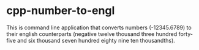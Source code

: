 # cpp-number-to-engl

This is command line application that converts numbers (-12345.6789) to their
english counterparts (negative twelve thousand three hundred forty-five and 
six thousand seven hundred eighty nine ten thousandths).